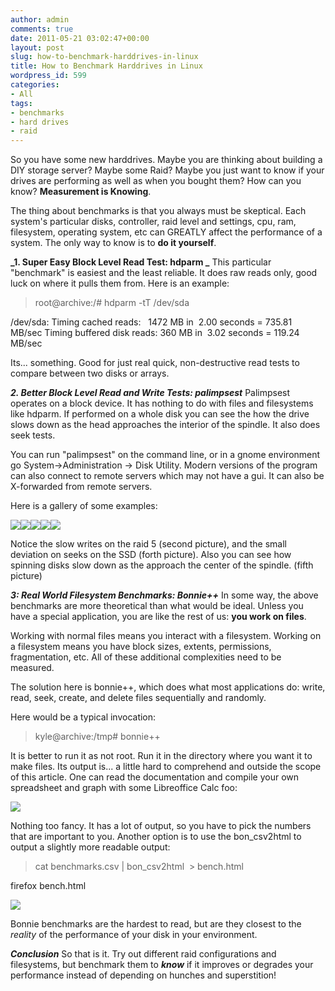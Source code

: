 ```yaml
---
author: admin
comments: true
date: 2011-05-21 03:02:47+00:00
layout: post
slug: how-to-benchmark-harddrives-in-linux
title: How to Benchmark Harddrives in Linux
wordpress_id: 599
categories:
- All
tags:
- benchmarks
- hard drives
- raid
---
```


So you have some new harddrives. Maybe you are thinking about building a DIY storage server? Maybe some Raid? Maybe you just want to know if your drives are performing as well as when you bought them? How can you know? **Measurement is Knowing**.

The thing about benchmarks is that you always must be skeptical. Each system's particular disks, controller, raid level and settings, cpu, ram, filesystem, operating system, etc can GREATLY affect the performance of a system. The only way to know is to **do it yourself**.

**_1. Super Easy Block Level Read Test: hdparm _**
This particular "benchmark" is easiest and the least reliable. It does raw reads only, good luck on where it pulls them from. Here is an example:


> root@archive:/# hdparm -tT /dev/sda

/dev/sda:
Timing cached reads:   1472 MB in  2.00 seconds = 735.81 MB/sec
Timing buffered disk reads: 360 MB in  3.02 seconds = 119.24 MB/sec


Its... something. Good for just real quick, non-destructive read tests to compare between two disks or arrays.

**_2. Better Block Level Read and Write Tests: palimpsest_**
Palimpsest operates on a block device. It has nothing to do with files and filesystems like hdparm. If performed on a whole disk you can see the how the drive slows down as the head approaches the interior of the spindle. It also does seek tests.

You can run "palimpsest" on the command line, or in a gnome environment go System->Administration -> Disk Utility. Modern versions of the program can also connect to remote servers which may not have a gui. It can also be X-forwarded from remote servers.

Here is a gallery of some examples:

[![](https://xkyle.com/wp-content/uploads/Screenshot-1-10.0-GB-RAID-1-Array-–-Benchmark-150x150.png)](https://xkyle.com/wp-content/uploads/Screenshot-1-10.0-GB-RAID-1-Array-–-Benchmark.png)[![](https://xkyle.com/wp-content/uploads/Screenshot-1-20-GB-RAID-5-Array-–-Benchmark-150x150.png)](https://xkyle.com/wp-content/uploads/Screenshot-1-20-GB-RAID-5-Array-–-Benchmark.png)[![](https://xkyle.com/wp-content/uploads/Screenshot-1-30-GB-RAID-0-Array-–-Benchmark-150x150.png)](https://xkyle.com/wp-content/uploads/Screenshot-1-30-GB-RAID-0-Array-–-Benchmark.png)[![](https://xkyle.com/wp-content/uploads/Screenshot-64-GB-Solid-State-Disk-ATA-Corsair-CSSD-V64GB2-–-Benchmark-150x150.png)](https://xkyle.com/wp-content/uploads/Screenshot-64-GB-Solid-State-Disk-ATA-Corsair-CSSD-V64GB2-–-Benchmark.png)[![](https://xkyle.com/wp-content/uploads/Screenshot-2.0-TB-Hard-Disk-ATA-WDC-WD20EARS-00MVWB0-–-Benchmark-150x150.png)](https://xkyle.com/wp-content/uploads/Screenshot-2.0-TB-Hard-Disk-ATA-WDC-WD20EARS-00MVWB0-–-Benchmark.png)

Notice the slow writes on the raid 5 (second picture), and the small deviation on seeks on the SSD (forth picture). Also you can see how spinning disks slow down as the approach the center of the spindle. (fifth picture)

**_3: Real World Filesystem Benchmarks: Bonnie++_**
In some way, the above benchmarks are more theoretical than what would be ideal. Unless you have a special application, you are like the rest of us: **you work on files**.

Working with normal files means you interact with a filesystem. Working on a filesystem means you have block sizes, extents, permissions, fragmentation, etc. All of these additional complexities need to be measured.

The solution here is bonnie++, which does what most applications do: write, read, seek, create, and delete files sequentially and randomly.

Here would be a typical invocation:


> kyle@archive:/tmp# bonnie++


It is better to run it as not root. Run it in the directory where you want it to make files. Its output is... a little hard to comprehend and outside the scope of this article. One can read the documentation and compile your own spreadsheet and graph with some Libreoffice Calc foo:

[![](https://xkyle.com/wp-content/uploads/Bonnie-Graphs-300x178.png)](https://xkyle.com/wp-content/uploads/Bonnie-Graphs.png)

Nothing too fancy. It has a lot of output, so you have to pick the numbers that are important to you. Another option is to use the bon_csv2html to output a slightly more readable output:


> cat benchmarks.csv | bon_csv2html  > bench.html

firefox bench.html


[![](https://xkyle.com/wp-content/uploads/bonnie-html-300x62.png)](https://xkyle.com/wp-content/uploads/bonnie-html.png)

Bonnie benchmarks are the hardest to read, but are they closest to the *reality* of the performance of your disk in your environment.

_**Conclusion**_
So that is it. Try out different raid configurations and filesystems, but benchmark them to **_know_** if it improves or degrades your performance instead of depending on hunches and superstition!
